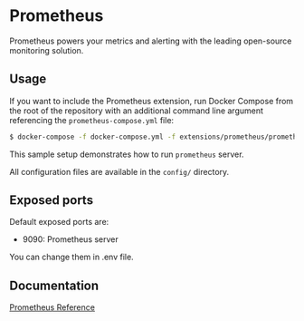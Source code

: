 # Prometheus

Prometheus powers your metrics and alerting with the leading open-source monitoring solution.

## Usage

If you want to include the Prometheus extension, run Docker Compose from the root of the repository with an additional
command line argument referencing the `prometheus-compose.yml` file:

```bash
$ docker-compose -f docker-compose.yml -f extensions/prometheus/prometheus-compose.yml up
```

This sample setup demonstrates how to run `prometheus` server.

All configuration files are available in the `config/` directory.

## Exposed ports

Default exposed ports are:

- 9090: Prometheus server

You can change them in .env file.

## Documentation

[Prometheus Reference](https://prometheus.io/docs/introduction/overview/)